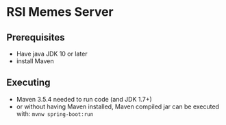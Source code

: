 # RSI Memes Server

## Prerequisites
- Have java JDK 10 or later
- install Maven

## Executing
* Maven 3.5.4 needed to run code (and JDK 1.7+)
* or without having Maven installed, Maven compiled jar can be executed with: `mvnw spring-boot:run `
